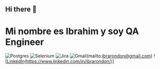 ## Hi there 👋
# Mi nombre es Ibrahim y soy QA Engineer 

<!--
- 🔭 I’m currently working on ...
- 🌱 I’m currently learning ...
- 👯 I’m looking to collaborate on ...
- 🤔 I’m looking for help with ...
- 💬 Ask me about ...
- 📫 How to reach me: ...
- 😄 Pronouns: ...
- ⚡ Fun fact: ...
-->


![Postgres](https://img.shields.io/badge/postgres-%23316192.svg?style=for-the-badge&logo=postgresql&logoColor=white)
![Selenium](https://img.shields.io/badge/-selenium-%43B02A?style=for-the-badge&logo=selenium&logoColor=white)
![Jira](https://img.shields.io/badge/jira-%230A0FFF.svg?style=for-the-badge&logo=jira&logoColor=white)
![Gmail](https://img.shields.io/badge/Gmail-D14836?style=for-the-badge&logo=gmail&logoColor=white)(mailto:ibrarondon@gmail.com)
![[LinkedIn](https://img.shields.io/badge/linkedin-%230077B5.svg?style=for-the-badge&logo=linkedin&logoColor=white)(https://www.linkedin.com/in/ibrarondon/)]
